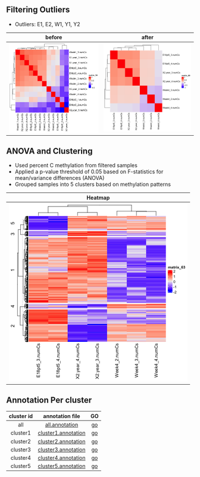 

## Filtering Outliers 
- Outliers: E1, E2, W1, Y1, Y2

| before | after |
| :-: | :-: |
| ![sample_correlation](merged_anova_pval005_cor.png ) | ![filtered_correlation]( filtered_anova_cor.png ) |

## ANOVA and Clustering
- Used percent C methylation from filtered samples
- Applied a p-value threshold of 0.05 based on F-statistics for mean/variance differences (ANOVA)
- Grouped samples into 5 clusters based on methylation patterns

| Heatmap |
| :-: | 
|  ![filtered_heatmap]( filtered_anova_heatmap.png ) |


## Annotation Per cluster

| cluster id | annotation file | GO |
| :-: | :-: | :-: |
| all | [all.annotation](filtered_anova_anno.tsv) | [go](https://raw.githack.com/hmgene/emseq/main/results/2025-04-11/filtered_anova_anno_go/geneOntology.html) |
| cluster1 | [cluster1.annotation](filtered_anova_cluster1_anno.tsv) | [go](https://raw.githack.com/hmgene/emseq/main/results/2025-04-11/filtered_anova_cluster1_anno_go/geneOntology.html) |
| cluster2 | [cluster2.annotation](filtered_anova_cluster2_anno.tsv) | [go](https://raw.githack.com/hmgene/emseq/main/results/2025-04-11/filtered_anova_cluster2_anno_go/geneOntology.html) |
| cluster3 | [cluster3.annotation](filtered_anova_cluster3_anno.tsv) | [go](https://raw.githack.com/hmgene/emseq/main/results/2025-04-11/filtered_anova_cluster3_anno_go/geneOntology.html) |
| cluster4 | [cluster4.annotation](filtered_anova_cluster4_anno.tsv) | [go](https://raw.githack.com/hmgene/emseq/main/results/2025-04-11/filtered_anova_cluster4_anno_go/geneOntology.html) |
| cluster5 | [cluster5.annotation](filtered_anova_cluster5_anno.tsv) | [go](https://raw.githack.com/hmgene/emseq/main/results/2025-04-11/filtered_anova_cluster5_anno_go/geneOntology.html) |
